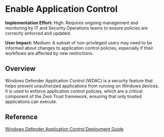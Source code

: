 
# Enable Application Control

**Implementation Effort:** High: Requires ongoing management and monitoring by IT and Security Operations teams to ensure policies are correctly enforced and updated.

**User Impact:** Medium: A subset of non-privileged users may need to be informed about changes to application control policies, especially if their workflows are affected by new restrictions.

## Overview
Windows Defender Application Control (WDAC) is a security feature that helps prevent unauthorized applications from running on Windows devices. It is used to enforce application control policies, which are a critical component of the Zero Trust framework, ensuring that only trusted applications can execute.

## Reference
[Windows Defender Application Control Deployment Guide](https://learn.microsoft.com/en-us/windows/security/threat-protection/windows-defenderl-deployment-guide)
